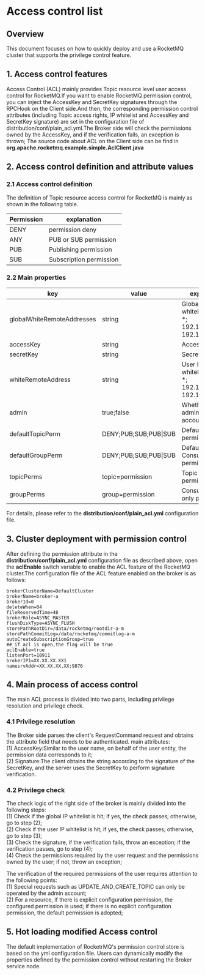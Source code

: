 # Access control list
## Overview
This document focuses on how to quickly deploy and use a RocketMQ cluster that supports the privilege control feature.

## 1. Access control features
Access Control (ACL) mainly provides Topic resource level user access control for RocketMQ.If you want to enable RocketMQ permission control, you can inject the AccessKey and SecretKey signatures through the RPCHook on the Client side.And then, the corresponding permission control attributes (including Topic access rights, IP whitelist and AccessKey and SecretKey signature) are set in the configuration file of distribution/conf/plain_acl.yml.The Broker side will check the permissions owned by the AccessKey, and if the verification fails, an exception is thrown;
The source code about ACL on the Client side can be find in **org.apache.rocketmq.example.simple.AclClient.java**  

## 2. Access control definition and attribute values
### 2.1 Access control definition
The definition of Topic resource access control for RocketMQ is mainly as shown in the following table.

| Permission | explanation |
| --- | --- |
| DENY | permission deny |
| ANY | PUB or SUB permission |
| PUB | Publishing permission |
| SUB | Subscription permission |

### 2.2 Main properties
| key | value | explanation |
| --- | --- | --- |
| globalWhiteRemoteAddresses | string |Global IP whitelist,example:<br>\*; <br>192.168.\*.\*; <br>192.168.0.1 |
| accessKey | string | Access Key |
| secretKey | string | Secret Key |
| whiteRemoteAddress | string | User IP whitelist,example:<br>\*; <br>192.168.\*.\*; <br>192.168.0.1 |
| admin | true;false | Whether an administrator account |
| defaultTopicPerm | DENY;PUB;SUB;PUB\|SUB | Default Topic permission |
| defaultGroupPerm | DENY;PUB;SUB;PUB\|SUB | Default ConsumerGroup permission |
| topicPerms | topic=permission | Topic only permission |
| groupPerms | group=permission | ConsumerGroup only permission |

For details, please refer to the **distribution/conf/plain_acl.yml** configuration file.

## 3. Cluster deployment with permission control
After defining the permission attribute in the **distribution/conf/plain_acl.yml** configuration file as described above, open the **aclEnable** switch variable to enable the ACL feature of the RocketMQ cluster.The configuration file of the ACL feature enabled on the broker is as follows:
```properties
brokerClusterName=DefaultCluster
brokerName=broker-a
brokerId=0
deleteWhen=04
fileReservedTime=48
brokerRole=ASYNC_MASTER
flushDiskType=ASYNC_FLUSH
storePathRootDir=/data/rocketmq/rootdir-a-m
storePathCommitLog=/data/rocketmq/commitlog-a-m
autoCreateSubscriptionGroup=true
## if acl is open,the flag will be true
aclEnable=true
listenPort=10911
brokerIP1=XX.XX.XX.XX1
namesrvAddr=XX.XX.XX.XX:9876
```
## 4. Main process of access control
The main ACL process is divided into two parts, including privilege resolution and privilege check.

### 4.1 Privilege resolution
The Broker side parses the client's RequestCommand request and obtains the attribute field that needs to be authenticated.
main attributes:  
 (1) AccessKey:Similar to the user name, on behalf of the user entity, the permission data corresponds to it;  
 (2) Signature:The client obtains the string according to the signature of the SecretKey, and the server uses the SecretKey to perform signature verification.

### 4.2 Privilege check
The check logic of the right side of the broker is mainly divided into the following steps:  
 (1) Check if the global IP whitelist is hit; if yes, the check passes; otherwise, go to step (2);  
 (2) Check if the user IP whitelist is hit; if yes, the check passes; otherwise, go to step (3);  
 (3) Check the signature, if the verification fails, throw an exception; if the verification passes, go to step (4);  
 (4) Check the permissions required by the user request and the permissions owned by the user; if not, throw an exception;  


The verification of the required permissions of the user requires attention to the following points:  
 (1) Special requests such as UPDATE_AND_CREATE_TOPIC can only be operated by the admin account;  
 (2) For a resource, if there is explicit configuration permission, the configured permission is used; if there is no explicit configuration permission, the default permission is adopted;

## 5. Hot loading modified Access control
The default implementation of RocketrMQ's permission control store is based on the yml configuration file. Users can dynamically modify the properties defined by the permission control without restarting the Broker service node.
